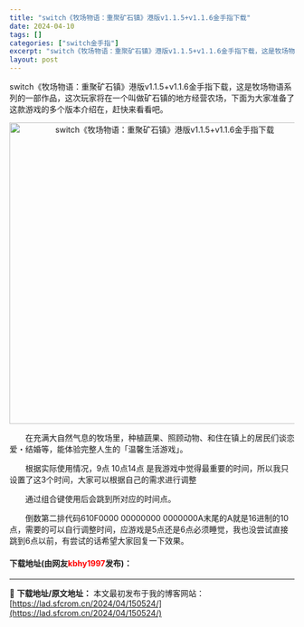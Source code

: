 ```yaml
---
title: "switch《牧场物语：重聚矿石镇》港版v1.1.5+v1.1.6金手指下载"
date: 2024-04-10
tags: []
categories: ["switch金手指"]
excerpt: "switch《牧场物语：重聚矿石镇》港版v1.1.5+v1.1.6金手指下载，这是牧场物语系列的一部作品，这次玩家将在一个叫做矿石镇的地方经营农场，下面为大家准备了这款游戏的多个版本介绍在，赶快来看看吧。 　　在充满大自然气息的牧场里，种植蔬果、照顾动物、和住在镇上的居民们谈恋爱・结婚等，能体验完整&hellip;"
layout: post
---
```


 <p>switch《牧场物语：重聚矿石镇》港版v1.1.5+v1.1.6金手指下载，这是牧场物语系列的一部作品，这次玩家将在一个叫做矿石镇的地方经营农场，下面为大家准备了这款游戏的多个版本介绍在，赶快来看看吧。</p> <p align="center"><img align="" border="0" src="https://lad.sfcrom.cn/wp-content/uploads/2024/04/20240409_6615d3cd0fe57.webp" width="533" alt="switch《牧场物语：重聚矿石镇》港版v1.1.5+v1.1.6金手指下载" /></p> <p>　　在充满大自然气息的牧场里，种植蔬果、照顾动物、和住在镇上的居民们谈恋爱・结婚等，能体验完整人生的「温馨生活游戏」。</p> <p>　　根据实际使用情况，9点 10点14点 是我游戏中觉得最重要的时间，所以我只设置了这3个时间，大家可以根据自己的需求进行调整</p> <p>　　通过组合键使用后会跳到所对应的时间点。</p> <p>　　倒数第二排代码610F0000 00000000 0000000A末尾的A就是16进制的10点，需要的可以自行调整时间，应游戏是5点还是6点必须睡觉，我也没尝试直接跳到6点以前，有尝试的话希望大家回复一下效果。</p> <p><h4>下载地址(由网友<font color="red">kbhy1997</font>发布)：</h4></p> 

---
📖 **下载地址/原文地址：** 本文最初发布于我的博客网站：[https://lad.sfcrom.cn/2024/04/150524/](https://lad.sfcrom.cn/2024/04/150524/)
